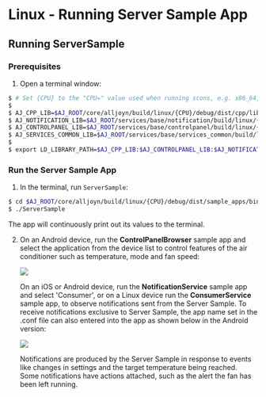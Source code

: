 # Linux - Running Server Sample App

## Running ServerSample

### Prerequisites

1. Open a terminal window:

```sh
$ # Set {CPU} to the "CPU=" value used when running scons, e.g. x86_64, x86.
$
$ AJ_CPP_LIB=$AJ_ROOT/core/alljoyn/build/linux/{CPU}/debug/dist/cpp/lib
$ AJ_NOTIFICATION_LIB=$AJ_ROOT/services/base/notification/build/linux/{CPU}/debug/dist/notification/lib
$ AJ_CONTROLPANEL_LIB=$AJ_ROOT/services/base/controlpanel/build/linux/{CPU}/debug/dist/controlpanel/lib
$ AJ_SERVICES_COMMON_LIB=$AJ_ROOT/services/base/services_common/build/linux/{CPU}/debug/dist/services_common/lib
$
$ export LD_LIBRARY_PATH=$AJ_CPP_LIB:$AJ_CONTROLPANEL_LIB:$AJ_NOTIFICATION_LIB:$AJ_SERVICES_COMMON_LIB:$LD_LIBRARY_PATH
```
  
### Run the Server Sample App

1. In the terminal, run `ServerSample`:
```sh
$ cd $AJ_ROOT/core/alljoyn/build/linux/{CPU}/debug/dist/sample_apps/bin/
$ ./ServerSample
```
   The app will continuously print out its values to the terminal.

2. On an Android device, run the **ControlPanelBrowser** sample app and select
   the application from the device list to control features of the air
   conditioner such as temperature, mode and fan speed:

   ![][1.ControllingAC]

   On an iOS or Android device, run the **NotificationService** sample app and
   select 'Consumer', or on a Linux device run the **ConsumerService** sample
   app, to observe notifications sent from the Server Sample. To receive
   notifications exclusive to Server Sample, the app name set in the .conf file
   can also entered into the app as shown below in the Android version:

   ![][2.ACNotifications]

   Notifications are produced by the Server Sample in response to events like
   changes in settings and the target temperature being reached. Some
   notifications have actions attached, such as the alert the fan has been left
   running.

[1.ControllingAC]: /files/develop/run-sample-apps/linux-server-sample/1.ControllingAC.png
[2.ACNotifications]: /files/develop/run-sample-apps/linux-server-sample/2.ACNotifications.png
